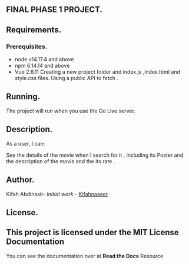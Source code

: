 ## FINAL PHASE 1 PROJECT. 

## Requirements.
### Prerequisites.
* node v14.17.4 and above
* npm 6.14.14 and above
* Vue 2.6.11
Creating a new project folder and index.js ,index.html and style.css files. Using a public API to fetch .

## Running.
The project will run when you use the Go Live server.

## Description.
As a user, I can:

See the details of the movie when I search for it , including its Poster and the description of the movie and the its rate .

## Author.
Kifah Abdinasir- *Initial work* - [Kifahnaseer](<https://github.com/Kifahnaseer/phase-1-javascript-project-mode.git>)

## License. 
This project is licensed under the MIT License
Documentation
-------------
You can see the documentation over at **Read the Docs**
Resource